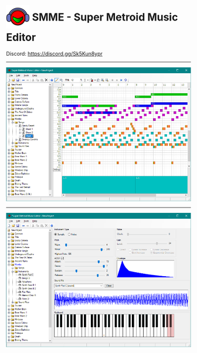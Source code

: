 # <span style="vertical-align: middle;"> ![](SMME64.png)</span> SMME - Super Metroid Music Editor

Discord: https://discord.gg/Sk5Kun8ypr

---

![SMME](smme141.png)

---

![SMME](instrument141.png)
